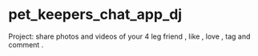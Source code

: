 # pet_keepers_chat_app_dj
Project: share photos and videos of your 4 leg friend , like , love , tag and comment .
